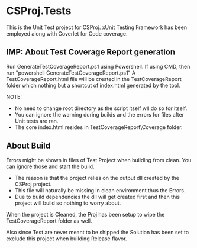 ﻿# CSProj.Tests

This is the Unit Test project for CSProj.
xUnit Testing Framework has been employed along with Coverlet for Code coverage.

## IMP: About Test Coverage Report generation

Run GenerateTestCoverageReport.ps1 using Powershell.
If using CMD, then run "powershell GenerateTestCoverageReport.ps1"
A TestCoverageReport.html file will be created in the TestCoverageReport folder which nothing but a shortcut of index.html generated by the tool.

NOTE:
- No need to change root directory as the script itself wll do so for itself.
- You can ignore the warning during builds and the errors for files after Unit tests are ran.
- The core index.html resides in TestCoverageReport\Coverage folder.

## About Build

Errors might be shown in files of Test Project when building from clean. You can ignore those and start the build.
- The reason is that the project relies on the output dll created by the CSProj project.
- This file will naturally be missing in clean environment thus the Errors.
- Due to build dependencies the dll will get created first and then this project will build so nothing to worry about.

When the project is Cleaned, the Proj has been setup to wipe the TestCoverageReport folder as well.

Also since Test are never meant to be shipped the Solution has been set to exclude this project when building Release flavor.
